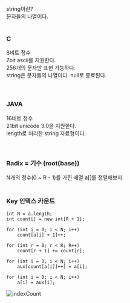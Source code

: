 string이란?<br>
문자들의 나열이다.<br>
<br>
### C
8비트 정수<br>
7bit ascii를 지원한다.<br>
256개의 문자만 표현 가능하다.<br>
string은 문자들의 나열이다. null로 종료된다.<br>
<br>
<br>
### JAVA
16비트 정수<br>
21bit unicode 3.0을 지원한다.<br>
length로 처리한 string 자료형이다.<br>
<br>
<br>
### Radix = 기수 (root(base))




N개의 정수(0 ~ R - 1)를 가진 배열 a[]를 정렬해보자.
<br>
<br>

### Key 인덱스 카운트

```
int	N = a.length;
int	count[] = new int[R + 1];

for (int i = 0; i < N; i++)
	count[a[i] + 1]++;

for (int r = 0; r < R; R++)
	count[r + 1] += count[r];

for (int i = 0; i < N; i++)
	aux[count[a[i]]++] = a[i];

for (int i = 0; i < N; i++)
	a[i] = aux[i];
```
![indexCount](/Users/junhpark/Desktop/indexCount.png)

